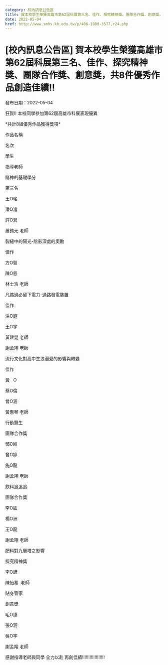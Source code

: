 ```yaml
---
category: 校內訊息公告區
title: 賀本校學生榮獲高雄市第62屆科展第三名、佳作、探究精神獎、團隊合作獎、創意獎，共8件優秀作品創造佳績!!
date: 2022-05-04
href: http://www.smhs.kh.edu.tw/p/406-1000-3577,r24.php
---
```


# [校內訊息公告區] 賀本校學生榮獲高雄市第62屆科展第三名、佳作、探究精神獎、團隊合作獎、創意獎，共8件優秀作品創造佳績!!

發布日期：2022-05-04

狂賀!! 本校同學參加第62屆高雄市科展表現優異

\*共計8組優秀作品獲得獎項\*

作品名稱

名次

學生

指導老師

賭神的基礎學分

第三名

王O瑤

潘O濬

許O巽

蕭鈞元 老師

裂縫中的陽光-陰影深處的奧數

佳作

方O智

陳O慈

林士浩 老師

凡踏過必留下電力-過路發電裝置

佳作

洪O庭

王O宇

黃建晃 老師

謝孟翔 老師

流行文化對高中生浪漫愛的影響與轉變

佳作

黃   O

蔡O倫

曾O涵

黃惠琴 老師

行動醫生

團隊合作獎

鄧O維

曾O婷

施O龍

謝孟翔 老師

飲料追追追

團隊合作獎

李O紘

楊O洲

王O龍

謝孟翔 老師

肥料對九層塔之影響

探究精神獎

李O諺

陳怡蓁  老師

貼身管家

創意獎

毛O臻

張O涵

吳O宇

謝孟翔 老師

感謝指導老師與同學 全力以赴 再創佳績!!!!!!!!!!!!!!!!!!

